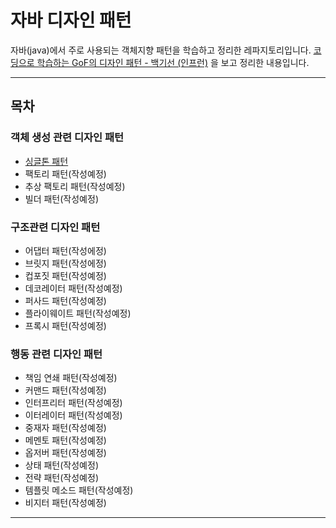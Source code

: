 # 자바 디자인 패턴


자바(java)에서 주로 사용되는 객체지향 패턴을 학습하고 정리한 레파지토리입니다.
[코딩으로 학습하는 GoF의 디자인 패턴 - 백기선 (인프런)](https://www.inflearn.com/course/%EB%94%94%EC%9E%90%EC%9D%B8-%ED%8C%A8%ED%84%B4/dashboard)
을 보고 정리한 내용입니다.

---

## 목차
### 객체 생성 관련 디자인 패턴
- [싱글톤 패턴](./src/main/java/com/siru/singleton/README.md)
- 팩토리 패턴(작성예정)
- 추상 팩토리 패턴(작성예정)
- 빌더 패턴(작성예정)
### 구조관련 디자인 패턴
- 어댑터 패턴(작성에정)
- 브릿지 패턴(작성에정)
- 컵포짓 패턴(작성예정)
- 데코레이터 패턴(작성예정)
- 퍼사드 패턴(작성예정)
- 플라이웨이트 패턴(작성예정)
- 프록시 패턴(작성예정)
### 행동 관련 디자인 패턴
- 책임 연쇄 패턴(작성예정)
- 커맨드 패턴(작성예정)
- 인터프리터 패턴(작성예정)
- 이터레이터 패턴(작성예정)
- 중재자 패턴(작성예정)
- 메멘토 패턴(작성예정)
- 옵저버 패턴(작성예정)
- 상태 패턴(작성예정)
- 전략 패턴(작성예정)
- 템플릿 메소드 패턴(작성예정)
- 비지터 패턴(작성예정)
---